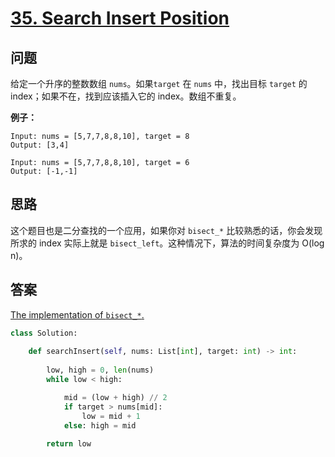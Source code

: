# [35. Search Insert Position](https://leetcode.com/problems/search-insert-position/)

## 问题

给定一个升序的整数数组 `nums`。如果`target` 在 `nums` 中，找出目标 `target` 的 index；如果不在，找到应该插入它的 index。数组不重复。

**例子：**

```
Input: nums = [5,7,7,8,8,10], target = 8
Output: [3,4]

Input: nums = [5,7,7,8,8,10], target = 6
Output: [-1,-1]
```

## 思路

这个题目也是二分查找的一个应用，如果你对 `bisect_*` 比较熟悉的话，你会发现所求的 index 实际上就是 `bisect_left`。这种情况下，算法的时间复杂度为 O(log n)。


## 答案

[The implementation of `bisect_*`.](https://github.com/python/cpython/blob/3.8/Lib/bisect.py)

```python
class Solution:
    
    def searchInsert(self, nums: List[int], target: int) -> int:
        
        low, high = 0, len(nums)
        while low < high:

            mid = (low + high) // 2
            if target > nums[mid]:
                low = mid + 1
            else: high = mid
                
        return low
```

